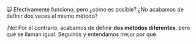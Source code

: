 :scream_cat: Efectivamente funcionó, pero ¿cómo es posible? ¿No acabamos de definir dos veces el mismo método?

¡No! Por el contrario, acabamos de definir **dos métodos diferentes**, pero que se llaman igual. Seguínos y entendamos mejor por qué.